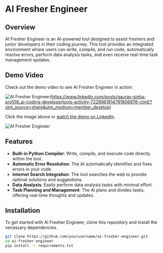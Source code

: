 # AI Fresher Engineer

## Overview

AI Fresher Engineer is an AI-powered tool designed to assist freshers and junior developers in their coding journey. This tool provides an integrated environment where users can write, compile, and run code, automatically resolve errors, perform data analysis tasks, and even receive real-time task management updates.

## Demo Video

Check out the demo video to see AI Fresher Engineer in action:

![AI Fresher Engineer](https://images.unsplash.com/photo-1667388537155-42f16cf8e970?crop=entropy&cs=tinysrgb&fit=max&fm=jpg&ixid=MnwzNjUyOXwwfDF8c2VhcmNofDF8fGFjfGVufDB8fHx8MTY3NTc3NTMwMQ&ixlib=rb-4.0.3&q=80&w=1080)(https://www.linkedin.com/posts/gaurav-sinha-pro108_ai-coding-developertools-activity-7228961814791806976-ctmE?utm_source=share&utm_medium=member_desktop)

Click the image above or [watch the demo on LinkedIn](https://www.linkedin.com/posts/gaurav-sinha-pro108_ai-coding-developertools-activity-7228961814791806976-ctmE?utm_source=share&utm_medium=member_desktop).

![AI Fresher Engineer](https://images.unsplash.com/photo-1667388537155-42f16cf8e970?crop=entropy&cs=tinysrgb&fit=max&fm=jpg&ixid=MnwzNjUyOXwwfDF8c2VhcmNofDF8fGFjfGVufDB8fHx8MTY3NTc3NTMwMQ&ixlib=rb-4.0.3&q=80&w=1080)

## Features

- **Built-in Python Compiler**: Write, compile, and execute code directly within the tool.
- **Automatic Error Resolution**: The AI automatically identifies and fixes errors in your code.
- **Internet Search Integration**: The tool searches the web to provide optimal solutions and suggestions.
- **Data Analysis**: Easily perform data analysis tasks with minimal effort.
- **Task Planning and Management**: The AI plans and divides tasks, offering real-time thoughts and updates.

## Installation

To get started with AI Fresher Engineer, clone this repository and install the necessary dependencies.

```bash
git clone https://github.com/yourusername/ai-fresher-engineer.git
cd ai-fresher-engineer
pip install -r requirements.txt
